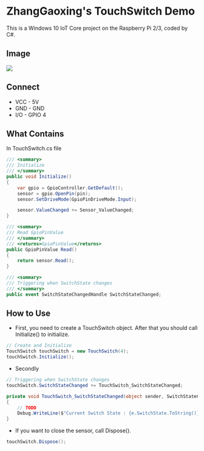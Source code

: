 # ZhangGaoxing's TouchSwitch Demo
This is a Windows 10 IoT Core project on the Raspberry Pi 2/3, coded by C#.

## Image
![](https://raw.githubusercontent.com/ZhangGaoxing/windows-iot-demo/master/TouchSwitch/img.png)

## Connect
* VCC - 5V
* GND - GND
* I/O - GPIO 4

## What Contains
In TouchSwitch.cs file
```C#
/// <summary>
/// Initialize
/// </summary>
public void Initialize()
{
    var gpio = GpioController.GetDefault();
    sensor = gpio.OpenPin(pin);
    sensor.SetDriveMode(GpioPinDriveMode.Input);

    sensor.ValueChanged += Sensor_ValueChanged;
}

/// <summary>
/// Read GpioPinValue
/// </summary>
/// <returns>GpioPinValue</returns>
public GpioPinValue Read()
{
    return sensor.Read();
}

/// <summary>
/// Triggering when SwitchState changes
/// </summary>
public event SwitchStateChangedHandle SwitchStateChanged;
```

## How to Use
* First, you need to create a TouchSwitch object. After that you should call Initialize() to initialize.
```C#
// Create and Initialize
TouchSwitch touchSwitch = new TouchSwitch(4);
touchSwitch.Initialize();
```
* Secondly
```C#
// Triggering when SwitchState changes
touchSwitch.SwitchStateChanged += TouchSwitch_SwitchStateChanged;

private void TouchSwitch_SwitchStateChanged(object sender, SwitchStateChangedEventArgs e)
{
    // TODO
    Debug.WriteLine($"Current Switch State : {e.SwitchState.ToString()}");
}
```
* If you want to close the sensor, call Dispose().
```C#
touchSwitch.Dispose();
```
